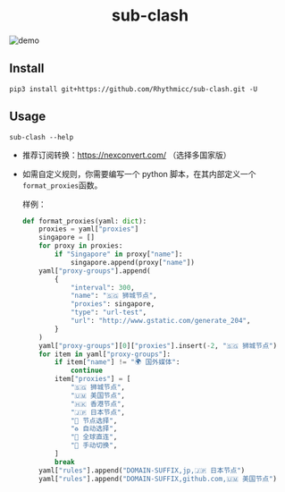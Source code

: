 <h1 style="text-align: center"> sub-clash </h1>

![demo](https://cos.rhythmlian.cn/ImgBed/5aabc7d793a9235387d78f4ad1107391.png)

## Install

```shell
pip3 install git+https://github.com/Rhythmicc/sub-clash.git -U
```

## Usage

```shell
sub-clash --help
```

- 推荐订阅转换：https://nexconvert.com/ （选择多国家版）

- 如需自定义规则，你需要编写一个 python 脚本，在其内部定义一个`format_proxies`函数。

  样例：

  ```python
  def format_proxies(yaml: dict):
      proxies = yaml["proxies"]
      singapore = []
      for proxy in proxies:
          if "Singapore" in proxy["name"]:
              singapore.append(proxy["name"])
      yaml["proxy-groups"].append(
          {
              "interval": 300,
              "name": "🇸🇬 狮城节点",
              "proxies": singapore,
              "type": "url-test",
              "url": "http://www.gstatic.com/generate_204",
          }
      )
      yaml["proxy-groups"][0]["proxies"].insert(-2, "🇸🇬 狮城节点")
      for item in yaml["proxy-groups"]:
          if item["name"] != "🌍 国外媒体":
              continue
          item["proxies"] = [
              "🇸🇬 狮城节点",
              "🇺🇲 美国节点",
              "🇭🇰 香港节点",
              "🇯🇵 日本节点",
              "🚀 节点选择",
              "♻️ 自动选择",
              "🎯 全球直连",
              "🚀 手动切换",
          ]
          break
      yaml["rules"].append("DOMAIN-SUFFIX,jp,🇯🇵 日本节点")
      yaml["rules"].append("DOMAIN-SUFFIX,github.com,🇺🇲 美国节点")
  ```

